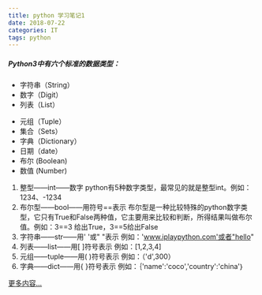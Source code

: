 ```yaml
---
title: python 学习笔记1
date: 2018-07-22
categories: IT
tags: python
---
```


##### Python3中有六个标准的数据类型：

- 字符串（String）</br>
- 数字（Digit）
- 列表（List）
<!-- more -->
- 元组（Tuple）
- 集合（Sets）
- 字典（Dictionary）
- 日期（date）
- 布尔 (Boolean)
- 数值 (Number)

1. 整型——int——数字
python有5种数字类型，最常见的就是整型int。例如：1234、-1234
2. 布尔型——bool——用符号==表示
布尔型是一种比较特殊的python数字类型，它只有True和False两种值，它主要用来比较和判断，所得结果叫做布尔值。例如：3==3 给出True，3==5给出False
3. 字符串——str——用' '或" "表示
例如：'www.iplaypython.com'或者"hello"
4. 列表——list——用[ ]符号表示
例如：[1,2,3,4]
5. 元组——tuple——用( )符号表示
例如：（'d',300）
6. 字典——dict——用{ }符号表示
例如：｛'name':'coco','country':'china'｝

[更多内容...](http://www.diveintopython3.net/)